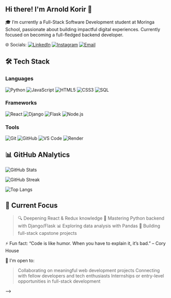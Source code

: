 ## Hi there! I'm Arnold Korir 👋



🎓 I’m currently a Full-Stack Software Development student at Moringa School, passionate about building impactful digital experiences. Currently focused on becoming a full-fledged backend developer.





 🌐 Socials:
 [![LinkedIn](https://img.shields.io/badge/LinkedIn-blue?style=for-the-badge&logo=linkedin)](https://www.linkedin.com/in/arnold-korir-858863299/)
[![Instagram](https://img.shields.io/badge/Instagram-E4405F?style=for-the-badge&logo=instagram&logoColor=white)](https://www.instagram.com/ar.noldkorir/)
[![Email](https://img.shields.io/badge/Email-D14836?style=for-the-badge&logo=gmail&logoColor=white)](mailto:arnoldkorir201@gmail.com)



## 🛠 Tech Stack

### Languages
![Python](https://img.shields.io/badge/Python-3776AB?style=for-the-badge&logo=python&logoColor=white)
![JavaScript](https://img.shields.io/badge/JavaScript-F7DF1E?style=for-the-badge&logo=javascript&logoColor=black)
![HTML5](https://img.shields.io/badge/HTML5-E34F26?style=for-the-badge&logo=html5&logoColor=white)
![CSS3](https://img.shields.io/badge/CSS3-1572B6?style=for-the-badge&logo=css3&logoColor=white)
![SQL](https://img.shields.io/badge/SQL-4479A1?style=for-the-badge&logo=mysql&logoColor=white)

### Frameworks
![React](https://img.shields.io/badge/React-20232A?style=for-the-badge&logo=react&logoColor=61DAFB)
![Django](https://img.shields.io/badge/Django-092E20?style=for-the-badge&logo=django&logoColor=white)
![Flask](https://img.shields.io/badge/Flask-000000?style=for-the-badge&logo=flask&logoColor=white)
![Node.js](https://img.shields.io/badge/Node.js-339933?style=for-the-badge&logo=nodedotjs&logoColor=white)

### Tools
![Git](https://img.shields.io/badge/Git-F05032?style=for-the-badge&logo=git&logoColor=white)
![GitHub](https://img.shields.io/badge/GitHub-181717?style=for-the-badge&logo=github&logoColor=white)
![VS Code](https://img.shields.io/badge/VSCode-007ACC?style=for-the-badge&logo=visualstudiocode&logoColor=white)
![Render](https://img.shields.io/badge/Render-46E3B7?style=for-the-badge&logo=render&logoColor=black)





## 📊 GitHub ANalytics

<!-- GitHub Profile Stats -->
![GitHub Stats](https://github-readme-stats.vercel.app/api?username=Gitkorir&show_icons=true&theme=radical)

<!-- GitHub Streak Stats -->
![GitHub Streak](https://streak-stats.demolab.com/?user=gitkorir&theme=radical)


<!-- Top Languages -->
![Top Langs](https://github-readme-stats.vercel.app/api/top-langs/?username=Gitkorir&layout=compact&theme=radical)

## 🎯 Current Focus
 > 🔍 Deepening React & Redux knowledge
 > 🐍 Mastering Python backend with Django/Flask
 > 📊 Exploring data analysis with Pandas
 > 🚀 Building full-stack capstone projects




    
 ⚡ Fun fact: 
 “Code is like humor. When you have to explain it, it’s bad.” – Cory House

🤝 I'm open to:
 > Collaborating on meaningful web development projects
 > Connecting with fellow developers and tech enthusiasts
 > Internships or entry-level opportunities in full-stack development


  
-->
